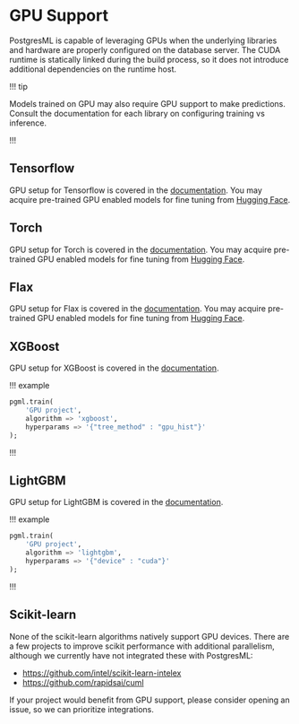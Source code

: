 # GPU Support

PostgresML is capable of leveraging GPUs when the underlying libraries and hardware are properly configured on the database server. The CUDA runtime is statically linked during the build process, so it does not introduce additional dependencies on the runtime host.

!!! tip

Models trained on GPU may also require GPU support to make predictions. Consult the documentation for each library on configuring training vs inference.

!!!

## Tensorflow
GPU setup for Tensorflow is covered in the [documentation](https://www.tensorflow.org/install/pip). You may acquire pre-trained GPU enabled models for fine tuning from [Hugging Face](/docs/guides/transformers/fine_tuning/). 

## Torch
GPU setup for Torch is covered in the [documentation](https://pytorch.org/get-started/locally/). You may acquire pre-trained GPU enabled models for fine tuning from [Hugging Face](/docs/guides/transformers/fine_tuning/). 

## Flax
GPU setup for Flax is covered in the [documentation](https://github.com/google/jax#pip-installation-gpu-cuda). You may acquire pre-trained GPU enabled models for fine tuning from [Hugging Face](/docs/guides/transformers/fine_tuning/). 

## XGBoost 
GPU setup for XGBoost is covered in the [documentation](https://xgboost.readthedocs.io/en/stable/gpu/index.html). 

!!! example 
```sql linenums="1"
pgml.train(
    'GPU project', 
    algorithm => 'xgboost', 
    hyperparams => '{"tree_method" : "gpu_hist"}'
);
```
!!!

## LightGBM
GPU setup for LightGBM is covered in the [documentation](https://lightgbm.readthedocs.io/en/latest/GPU-Tutorial.html). 

!!! example 
```sql linenums="1"
pgml.train(
    'GPU project', 
    algorithm => 'lightgbm', 
    hyperparams => '{"device" : "cuda"}'
);
```
!!!

## Scikit-learn
None of the scikit-learn algorithms natively support GPU devices. There are a few projects to improve scikit performance with additional parallelism, although we currently have not integrated these with PostgresML:

- https://github.com/intel/scikit-learn-intelex
- https://github.com/rapidsai/cuml

If your project would benefit from GPU support, please consider opening an issue, so we can prioritize integrations.
